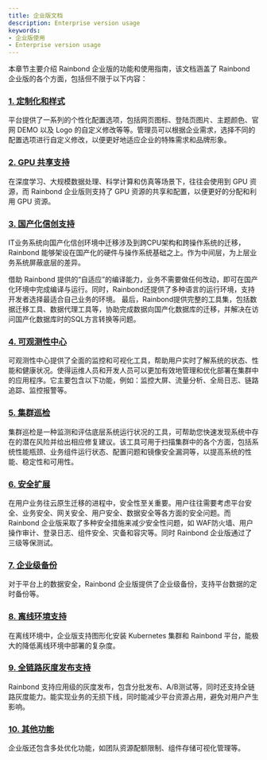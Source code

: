 ```yaml
---
title: 企业版文档
description: Enterprise version usage
keywords:
- 企业版使用
- Enterprise version usage
---
```


本章节主要介绍 Rainbond 企业版的功能和使用指南，该文档涵盖了 Rainbond 企业版的各个方面，包括但不限于以下内容：

### [1. 定制化和样式](/docs/enterprise/style)

平台提供了一系列的个性化配置选项，包括网页图标、登陆页图片、主题颜色、官网 DEMO 以及 Logo 的自定义修改等等。管理员可以根据企业需求，选择不同的配置选项进行自定义修改，以便更好地适应企业的特殊需求和品牌形象。

### [2. GPU 共享支持](/docs/enterprise/other/GPU)

在深度学习、大规模数据处理、科学计算和仿真等场景下，往往会使用到 GPU 资源，而 Rainbond 企业版则支持了 GPU 资源的共享和配置，以便更好的分配和利用 GPU 资源。

### [3. 国产化信创支持](/docs/enterprise/other/xinchuang)

IT业务系统向国产化信创环境中迁移涉及到跨CPU架构和跨操作系统的迁移，Rainbond 能够架设在国产化的硬件与操作系统基础之上。作为中间层，为上层业务系统屏蔽底层的差异。

借助 Rainbond 提供的“自适应”的编译能力，业务不需要做任何改动，即可在国产化环境中完成编译与运行。同时，Rainbond还提供了多种语言的运行环境，支持开发者选择最适合自己业务的环境。 最后，Rainbond提供完整的工具集，包括数据迁移工具、数据代理工具等，协助完成数据向国产化数据库的迁移，并解决在访问国产化数据库时的SQL方言转换等问题。

### [4. 可观测性中心](/docs/enterprise/observability/)

可观测性中心提供了全面的监控和可视化工具，帮助用户实时了解系统的状态、性能和健康状况。使得运维人员和开发人员可以更加有效地管理和优化部署在集群中的应用程序。它主要包含以下功能，例如：监控大屏、流量分析、全局日志、链路追踪、监控报警等。

### [5. 集群巡检](/docs/enterprise/scanner)

集群巡检是一种监测和评估底层系统运行状况的工具，可帮助您快速发现系统中存在的潜在风险并给出相应修复建议。该工具可用于扫描集群中的各个方面，包括系统性能瓶颈、业务组件运行状态、配置问题和镜像安全漏洞等，以提高系统的性能、稳定性和可用性。

### [6. 安全扩展](/docs/enterprise/security/)

在用户业务往云原生迁移的进程中，安全性至关重要。用户往往需要考虑平台安全、业务安全、网关安全、用户安全、数据安全等各方面的安全问题。而 Rainbond 企业版采取了多种安全措施来减少安全性问题，如 WAF防火墙、用户操作审计、登录日志、组件安全、灾备和容灾等。同时 Rainbond 企业版通过了三级等保测试。

### [7. 企业级备份](/docs/enterprise/backup)

对于平台上的数据安全，Rainbond 企业版提供了企业级备份，支持平台数据的定时备份等。

### [8. 离线环境支持](/docs/enterprise/offline)

在离线环境中，企业版支持图形化安装 Kubernetes 集群和 Rainbond 平台，能极大的降低离线环境中部署的复杂度。

### [9. 全链路灰度发布支持](/docs/enterprise/gray-release)

Rainbond 支持应用级的灰度发布，包含分批发布、A/B测试等，同时还支持全链路灰度能力。能实现业务的无损下线，同时能减少平台资源占用，避免对用户产生影响。

### [10. 其他功能](/docs/enterprise/other/)

企业版还包含多处优化功能，如团队资源配额限制、组件存储可视化管理等。
